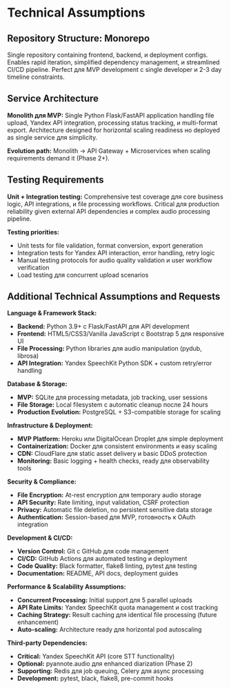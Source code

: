 # Technical Assumptions

## Repository Structure: Monorepo
Single repository containing frontend, backend, и deployment configs. Enables rapid iteration, simplified dependency management, и streamlined CI/CD pipeline. Perfect для MVP development с single developer и 2-3 day timeline constraints.

## Service Architecture
**Monolith для MVP:** Single Python Flask/FastAPI application handling file upload, Yandex API integration, processing status tracking, и multi-format export. Architecture designed for horizontal scaling readiness но deployed as single service для simplicity.

**Evolution path:** Monolith → API Gateway + Microservices when scaling requirements demand it (Phase 2+).

## Testing Requirements
**Unit + Integration testing:** Comprehensive test coverage для core business logic, API integrations, и file processing workflows. Critical для production reliability given external API dependencies и complex audio processing pipeline.

**Testing priorities:**
- Unit tests for file validation, format conversion, export generation
- Integration tests for Yandex API interaction, error handling, retry logic  
- Manual testing protocols for audio quality validation и user workflow verification
- Load testing для concurrent upload scenarios

## Additional Technical Assumptions and Requests

**Language & Framework Stack:**
- **Backend:** Python 3.9+ с Flask/FastAPI для API development
- **Frontend:** HTML5/CSS3/Vanilla JavaScript с Bootstrap 5 для responsive UI
- **File Processing:** Python libraries для audio manipulation (pydub, librosa)
- **API Integration:** Yandex SpeechKit Python SDK + custom retry/error handling

**Database & Storage:**
- **MVP:** SQLite для processing metadata, job tracking, user sessions
- **File Storage:** Local filesystem с automatic cleanup после 24 hours
- **Production Evolution:** PostgreSQL + S3-compatible storage for scaling

**Infrastructure & Deployment:**
- **MVP Platform:** Heroku или DigitalOcean Droplet для simple deployment
- **Containerization:** Docker для consistent environments и easy scaling
- **CDN:** CloudFlare для static asset delivery и basic DDoS protection
- **Monitoring:** Basic logging + health checks, ready для observability tools

**Security & Compliance:**
- **File Encryption:** At-rest encryption для temporary audio storage
- **API Security:** Rate limiting, input validation, CSRF protection
- **Privacy:** Automatic file deletion, no persistent sensitive data storage
- **Authentication:** Session-based для MVP, готовность к OAuth integration

**Development & CI/CD:**
- **Version Control:** Git с GitHub для code management
- **CI/CD:** GitHub Actions для automated testing и deployment
- **Code Quality:** Black formatter, flake8 linting, pytest для testing
- **Documentation:** README, API docs, deployment guides

**Performance & Scalability Assumptions:**
- **Concurrent Processing:** Initial support для 5 parallel uploads
- **API Rate Limits:** Yandex SpeechKit quota management и cost tracking
- **Caching Strategy:** Result caching для identical file processing (future enhancement)
- **Auto-scaling:** Architecture ready для horizontal pod autoscaling

**Third-party Dependencies:**
- **Critical:** Yandex SpeechKit API (core STT functionality)
- **Optional:** pyannote.audio для enhanced diarization (Phase 2)
- **Supporting:** Redis для job queuing, Celery для async processing
- **Development:** pytest, black, flake8, pre-commit hooks
